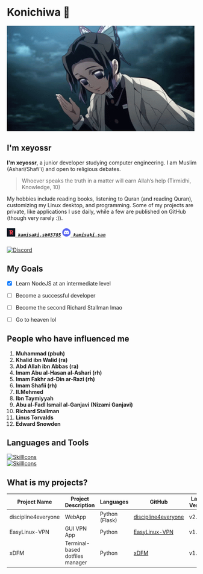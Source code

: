 <!-- 
<h1 align="left">
  <a href="https://github.com/xeyossr">
    <img src="https://readme-typing-svg.herokuapp.com/?lines=Hello,+There!+👋;I+am+Xeyossr....;Nice+to+meet+you!&center=true&size=30">
  </a>
</h1>
-->
# Konichiwa 👋
![moshimoshi](assets/moshimoshi.gif)
## I'm xeyossr
**I'm xeyossr**, a junior developer studying computer engineering. I am Muslim (Ashari/Shafi'i) and open to religious debates. 
> Whoever speaks the truth in a matter will earn Allah’s help (Tirmidhi, Knowledge, 10)

My hobbies include reading books, listening to Quran (and reading Quran), customizing my Linux desktop, and programming. Some of my projects are private, like applications I use daily, while a few are published on GitHub (though very rarely :)). 

<h5 align="left">
  <code><a href="https://app.revolt.chat/user/01J9ZXZ9A7SCXR44D0WWVW8YVK" title="kamisaki.sh#3785"><img width="22" src="assets/revolt.svg"> kamisaki.sh#3785</a></code>
  <code><a href="https://www.discord.com/users/1279151593056632949" title="kamisaki.san"><img width="22" src="assets/discord.svg"> kamisaki.san</a></code>
</h5>

<a href="https://discord.com/users/1279151593056632949">
<img src="https://discord.c99.nl/widget/theme-3/1279151593056632949.png" alt="Discord"/>
</a>

## My Goals
- [x] Learn NodeJS at an intermediate level
- [ ] Become a successful developer
- [ ] Become the second Richard Stallman lmao
- [ ] Go to heaven lol


## People who have influenced me

1. **Muhammad (pbuh)**
2. **Khalid ibn Walid (ra)**
3. **Abd Allah ibn Abbas (ra)**
4. **Imam Abu al-Hasan al-Ashari (rh)**
5. **Imam Fakhr ad-Din ar-Razi (rh)**
6. **Imam Shafii (rh)**
7. **II.Mehmed**
8. **Ibn Taymiyyah**
9. **Abu al-Fadl Ismail al-Ganjavi (Nizami Ganjavi)**
10. **Richard Stallman**
11. **Linus Torvalds**
12. **Edward Snowden**


## Languages and Tools

[![SkillIcons](https://skillicons.dev/icons?i=html,css,js,python,flask,nodejs,electron,expressjs,discordjs,mongodb,mysql)](https://skillicons.dev)<br/>
[![SkillIcons](https://skillicons.dev/icons?i=linux,arch,vscode,discord,stackoverflow)](https://skillicons.dev)<br/>

## What is my projects?

| Project Name        | Project Description             | Languages      | GitHub                                                                | Latest Version |
|---------------------|---------------------------------|----------------|-----------------------------------------------------------------------|----------------|
| discipline4everyone | WebApp                          | Python (Flask) | [discipline4everyone](https://github.com/xeyossr/discipline4everyone) | v2.4           |
| EasyLinux-VPN       | GUI VPN App                     | Python         | [EasyLinux-VPN](https://github.com/xeyossr/EasyLinux-VPN)             | v1.1.0         |
| xDFM                | Terminal-based dotfiles manager | Python         | [xDFM](https://github.com/xeyossr/xDFM)                               | v1.2.0           |

